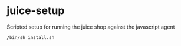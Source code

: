# juice-setup

Scripted setup for running the juice shop against the javascript agent

```sh
/bin/sh install.sh
```